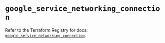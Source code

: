# `google_service_networking_connection`

Refer to the Terraform Registry for docs: [`google_service_networking_connection`](https://registry.terraform.io/providers/hashicorp/google-beta/5.35.0/docs/resources/google_service_networking_connection).

